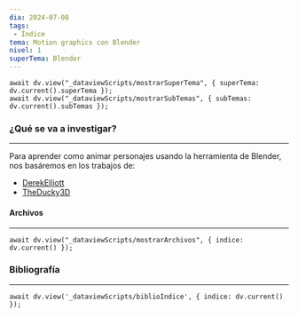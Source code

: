 ```yaml
---
dia: 2024-07-08
tags: 
 - Índice
tema: Motion graphics con Blender
nivel: 1
superTema: Blender
---
```

```dataviewjs
await dv.view("_dataviewScripts/mostrarSuperTema", { superTema: dv.current().superTema });
await dv.view("_dataviewScripts/mostrarSubTemas", { subTemas: dv.current().subTemas });
```
### ¿Qué se va a investigar?
---
Para aprender como animar personajes usando la herramienta de Blender, nos basáremos en los trabajos de:
* [DerekElliott](https://www.youtube.com/@DerekElliott)
* [TheDucky3D](https://www.youtube.com/@TheDucky3D)


#### Archivos
---
```dataviewjs
await dv.view("_dataviewScripts/mostrarArchivos", { indice: dv.current() });
```


### Bibliografía
---
```dataviewjs
await dv.view('_dataviewScripts/biblioIndice', { indice: dv.current() });
```